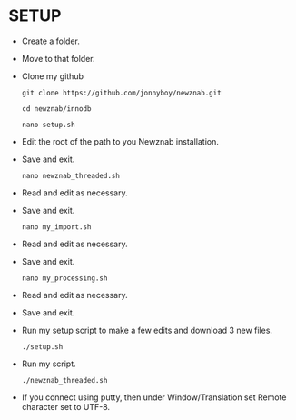 # SETUP

 * Create a folder.
 * Move to that folder.
 * Clone my github

    `git clone https://github.com/jonnyboy/newznab.git`
    
    `cd newznab/innodb`
    
    `nano setup.sh`

 * Edit the root of the path to you Newznab installation.
 * Save and exit.

    `nano newznab_threaded.sh`

 * Read and edit as necessary.
 * Save and exit.

    `nano my_import.sh`

 * Read and edit as necessary.
 * Save and exit.

    `nano my_processing.sh`

 * Read and edit as necessary.
 * Save and exit.

 * Run my setup script to make a few edits and download 3 new files.

    `./setup.sh`

 * Run my script.

    `./newznab_threaded.sh`
    
 * If you connect using putty, then under Window/Translation set Remote character set to UTF-8.
